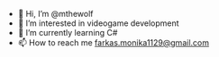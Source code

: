 - 👋 Hi, I’m @mthewolf
- 👀 I’m interested in videogame development
- 🌱 I’m currently learning C#
- 📫 How to reach me farkas.monika1129@gmail.com

<!---
mthewolf/mthewolf is a ✨ special ✨ repository because its `README.md` (this file) appears on your GitHub profile.
You can click the Preview link to take a look at your changes.
--->
